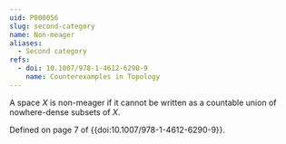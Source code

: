 ```yaml
---
uid: P000056
slug: second-category
name: Non-meager
aliases:
  - Second category
refs:
  - doi: 10.1007/978-1-4612-6290-9
    name: Counterexamples in Topology
---
```

A space $X$ is non-meager if it cannot be written as a countable union of nowhere-dense subsets of $X$.

Defined on page 7 of {{doi:10.1007/978-1-4612-6290-9}}.

